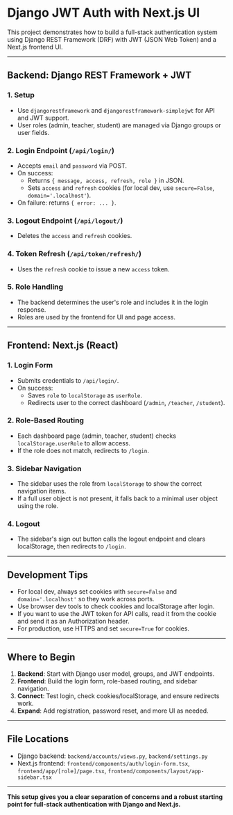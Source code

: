 # Django JWT Auth with Next.js UI

This project demonstrates how to build a full-stack authentication system using Django REST Framework (DRF) with JWT (JSON Web Token) and a Next.js frontend UI.

---

## Backend: Django REST Framework + JWT

### 1. **Setup**
- Use `djangorestframework` and `djangorestframework-simplejwt` for API and JWT support.
- User roles (admin, teacher, student) are managed via Django groups or user fields.

### 2. **Login Endpoint** (`/api/login/`)
- Accepts `email` and `password` via POST.
- On success:
  - Returns `{ message, access, refresh, role }` in JSON.
  - Sets `access` and `refresh` cookies (for local dev, use `secure=False`, `domain='.localhost'`).
- On failure: returns `{ error: ... }`.

### 3. **Logout Endpoint** (`/api/logout/`)
- Deletes the `access` and `refresh` cookies.

### 4. **Token Refresh** (`/api/token/refresh/`)
- Uses the `refresh` cookie to issue a new `access` token.

### 5. **Role Handling**
- The backend determines the user's role and includes it in the login response.
- Roles are used by the frontend for UI and page access.

---

## Frontend: Next.js (React)

### 1. **Login Form**
- Submits credentials to `/api/login/`.
- On success:
  - Saves `role` to `localStorage` as `userRole`.
  - Redirects user to the correct dashboard (`/admin`, `/teacher`, `/student`).

### 2. **Role-Based Routing**
- Each dashboard page (admin, teacher, student) checks `localStorage.userRole` to allow access.
- If the role does not match, redirects to `/login`.

### 3. **Sidebar Navigation**
- The sidebar uses the role from `localStorage` to show the correct navigation items.
- If a full user object is not present, it falls back to a minimal user object using the role.

### 4. **Logout**
- The sidebar's sign out button calls the logout endpoint and clears localStorage, then redirects to `/login`.

---

## Development Tips
- For local dev, always set cookies with `secure=False` and `domain='.localhost'` so they work across ports.
- Use browser dev tools to check cookies and localStorage after login.
- If you want to use the JWT token for API calls, read it from the cookie and send it as an Authorization header.
- For production, use HTTPS and set `secure=True` for cookies.

---

## Where to Begin
1. **Backend**: Start with Django user model, groups, and JWT endpoints.
2. **Frontend**: Build the login form, role-based routing, and sidebar navigation.
3. **Connect**: Test login, check cookies/localStorage, and ensure redirects work.
4. **Expand**: Add registration, password reset, and more UI as needed.

---

## File Locations
- Django backend: `backend/accounts/views.py`, `backend/settings.py`
- Next.js frontend: `frontend/components/auth/login-form.tsx`, `frontend/app/[role]/page.tsx`, `frontend/components/layout/app-sidebar.tsx`

---

**This setup gives you a clear separation of concerns and a robust starting point for full-stack authentication with Django and Next.js.**
